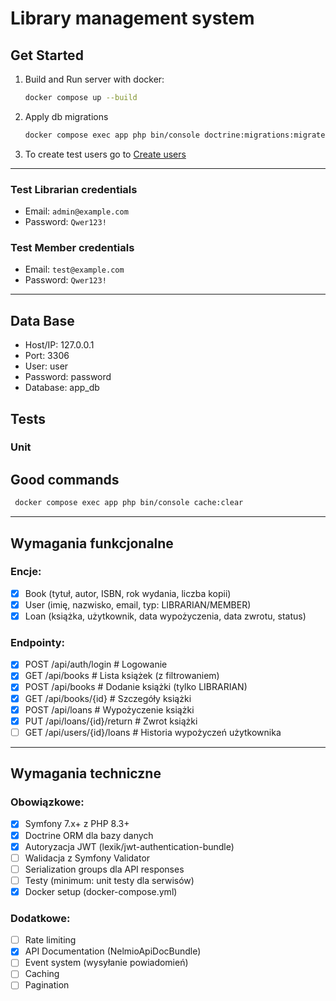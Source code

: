 # Library management system

## Get Started
1. Build and Run server with docker:
    ```bash 
    docker compose up --build 
    ```
1. Apply db migrations
    ```bash
    docker compose exec app php bin/console doctrine:migrations:migrate
    ```
1. To create test users go to [Create users](http://localhost:8000/dev/create-user)

------------------ 

### Test Librarian credentials
- Email: ```admin@example.com```
- Password: ```Qwer123!```
### Test Member credentials
- Email: ```test@example.com```
- Password: ```Qwer123!```

--------------

## Data Base
- Host/IP: 127.0.0.1
- Port: 3306
- User: user
- Password: password
- Database: app_db

## Tests
### Unit

## Good commands
```bash
 docker compose exec app php bin/console cache:clear
```


-----------------------------------------------

## Wymagania funkcjonalne

### Encje:

- [x] Book (tytuł, autor, ISBN, rok wydania, liczba kopii)
- [x] User (imię, nazwisko, email, typ: LIBRARIAN/MEMBER)
- [x] Loan (książka, użytkownik, data wypożyczenia, data zwrotu, status)

### Endpointy:

- [x] POST   /api/auth/login          # Logowanie
- [x] GET    /api/books               # Lista książek (z filtrowaniem)
- [x] POST   /api/books               # Dodanie książki (tylko LIBRARIAN)
- [x] GET    /api/books/{id}          # Szczegóły książki
- [x] POST   /api/loans               # Wypożyczenie książki
- [x] PUT    /api/loans/{id}/return   # Zwrot książki
- [ ] GET    /api/users/{id}/loans    # Historia wypożyczeń użytkownika

---------------------------------------------------
## Wymagania techniczne

### Obowiązkowe:
- [x] Symfony 7.x+ z PHP 8.3+
- [x] Doctrine ORM dla bazy danych
- [x] Autoryzacja JWT (lexik/jwt-authentication-bundle)
- [ ] Walidacja z Symfony Validator
- [ ] Serialization groups dla API responses
- [ ] Testy (minimum: unit testy dla serwisów)
- [x] Docker setup (docker-compose.yml)

### Dodatkowe:
- [ ] Rate limiting
- [x] API Documentation (NelmioApiDocBundle)
- [ ] Event system (wysyłanie powiadomień)
- [ ] Caching
- [ ] Pagination
